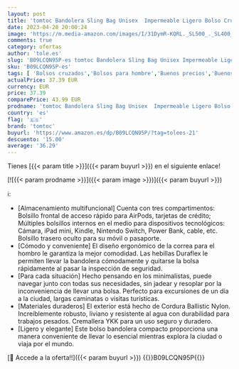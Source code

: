 ```yaml
---
layout: post
title: 'tomtoc Bandolera Sling Bag Unisex  Impermeable Ligero Bolso Cruzado y Pecho Moderno para Ciclismo  Caminar  Viajes  Gym  Vacaciones  Transporte Diaria  Compatible con iPad Mini  Consola Switch'
date: 2023-04-28 20:00:24
image: 'https://m.media-amazon.com/images/I/31DymR-KQRL._SL500_._SL400_.jpg'
comments: true
category: ofertas
author: 'tole.es'
slug: 'B09LCQN95P-es tomtoc Bandolera Sling Bag Unisex Impermeable Ligero Bolso...'
sku: 'B09LCQN95P-es'
tags: [ 'Bolsos cruzados','Bolsos para hombre','Buenos precios','Buenos precios en moda','Luggage','Moda','Moda Hombre','Self Service','Special Features Stores','ipad','partition_000','partition_034','partition_049','tomtoc','🇪🇸', ]
actualPrice: 37.39 EUR
currency: EUR
price: 37.39
comparePrice: 43.99 EUR
prodname: 'tomtoc Bandolera Sling Bag Unisex  Impermeable Ligero Bolso Cruzado y Pecho Moderno para Ciclismo  Caminar  Viajes  Gym  Vacaciones  Transporte Diaria  Compatible con iPad Mini  Consola Switch'
country: 'es'
flag: '🇪🇸'
brand: 'tomtoc'
buyurl: 'https://www.amazon.es/dp/B09LCQN95P/?tag=tolees-21'
descuento: '15.00'
average: '36.29'
---
```


Tienes [{{< param title >}}]({{< param buyurl >}}) en el siguiente enlace!

[![{{< param prodname >}}]({{< param image >}})]({{< param buyurl >}})

ℹ️:

- [Almacenamiento multifuncional] Cuenta con tres compartimentos: Bolsillo frontal de acceso rápido para AirPods, tarjetas de crédito; Múltiples bolsillos internos en el medio para dispositivos tecnológicos: Cámara, iPad mini, Kindle, Nintendo Switch, Power Bank, cable, etc. Bolsillo trasero oculto para su móvil o pasaporte.
- [Cómodo y conveniente] El diseño ergonómico de la correa para el hombro le garantiza la mejor comodidad. Las hebillas Duraflex le permiten llevar la bandolera cómodamente y quitarse la bolsa rápidamente al pasar la inspección de seguridad.
- [Para cada situación] Hecho pensando en los minimalistas, puede navegar junto con todas sus necesidades, sin jadear y resoplar por la inconveniencia de llevar una bolsa. Perfecto para excursiones de un día a la ciudad, largas caminatas o visitas turísticas.
- [Materiales duraderos] El exterior está hecho de Cordura Ballistic Nylon. Increíblemente robusto, liviano y resistente al agua con durabilidad para trabajos pesados. Cremallera YKK para un uso seguro y duradero.
- [Ligero y elegante] Este bolso bandolera compacto proporciona una manera conveniente de llevar lo esencial mientras explora la ciudad o viaja por el mundo.

[🛒 Accede a la oferta!!]({{< param buyurl >}})
{{<world>}}B09LCQN95P{{</world>}}
